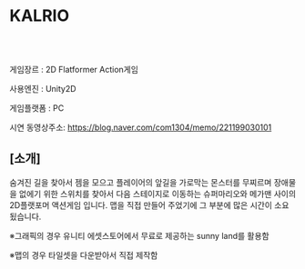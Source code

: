 # KALRIO
<br>
<br>

게임장르 : 2D Flatformer Action게임

사용엔진 : Unity2D

게임플랫폼 : PC

시연 동영상주소: https://blog.naver.com/com1304/memo/221199030101

## [소개]
숨겨진 길을 찾아서 젬을 모으고 플레이어의 앞길을 가로막는 몬스터를 무찌르며 장애물을 없에기 위한 스위치를 찾아서 다음 스테이지로 이동하는 슈퍼마리오와 메가맨 사이의 2D플랫포머 액션게임 입니다.
맵을 직접 만들어 주었기에 그 부분에 많은 시간이 소요 됬습니다.

※그래픽의 경우 유니티 에셋스토어에서 무료로 제공하는 sunny land를 활용함

※맵의 경우 타일셋을 다운받아서 직접 제작함
